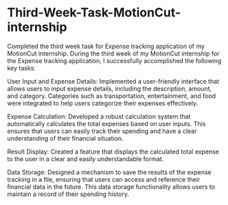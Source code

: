 # Third-Week-Task-MotionCut-internship
Completed the third week task for Expense tracking application of my MotionCut internship. 
During the third week of my MotionCut internship for the Expense tracking application, I successfully accomplished the following key tasks:

User Input and Expense Details: Implemented a user-friendly interface that allows users to input expense details, including the description, amount, and category. Categories such as transportation, entertainment, and food were integrated to help users categorize their expenses effectively.

Expense Calculation: Developed a robust calculation system that automatically calculates the total expenses based on user inputs. This ensures that users can easily track their spending and have a clear understanding of their financial situation.

Result Display: Created a feature that displays the calculated total expense to the user in a clear and easily understandable format. 

Data Storage: Designed a mechanism to save the results of the expense tracking in a file, ensuring that users can access and reference their financial data in the future. This data storage functionality allows users to maintain a record of their spending history.
